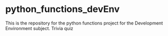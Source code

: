 # python_functions_devEnv
This is the repository for the python functions project for the Development Environment subject.
Trivia quiz
